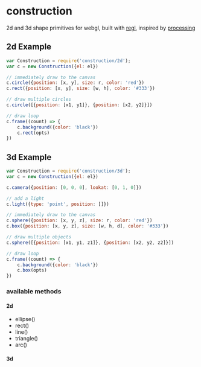 # construction

2d and 3d shape primitives for webgl, built with [regl](https://github.com/mikolalysenko/regl), inspired by [processing](http://p5js.org/)


## 2d Example

```js
var Construction = require('construction/2d');
var c = new Construction({el: el})

// immediately draw to the canvas
c.circle({position: [x, y], size: r, color: 'red'})
c.rect({position: [x, y], size: [w, h], color: '#333'})

// draw multiple circles
c.circle([{position: [x1, y1]}, {position: [x2, y2]}])

// draw loop
c.frame((count) => {
    c.background({color: 'black'})
    c.rect(opts)
})
```

## 3d Example

```js
var Construction = require('construction/3d');
var c = new Construction({el: el})

c.camera({position: [0, 0, 0], lookat: [0, 1, 0]})

// add a light
c.light({type: 'point', position: []})

// immediately draw to the canvas
c.sphere({position: [x, y, z], size: r, color: 'red'})
c.box({position: [x, y, z], size: [w, h, d], color: '#333'})

// draw multiple objects
c.sphere([{position: [x1, y1, z1]}, {position: [x2, y2, z2]}])

// draw loop
c.frame((count) => {
    c.background({color: 'black'})
    c.box(opts)
})
```

### available methods

#### 2d

* ellipse()
* rect()
* line()
* triangle()
* arc()

#### 3d

